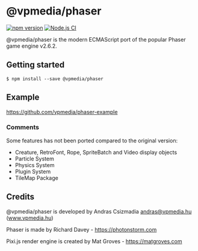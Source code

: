 # @vpmedia/phaser

[![npm version](https://badge.fury.io/js/@vpmedia%2Fphaser.svg?v=1.46.0)](https://badge.fury.io/js/@vpmedia%2Fphaser)
[![Node.js CI](https://github.com/vpmedia/phaser/actions/workflows/ci.yml/badge.svg)](https://github.com/vpmedia/phaser/actions/workflows/ci.yml)

@vpmedia/phaser is the modern ECMAScript port of the popular Phaser game engine v2.6.2.

## Getting started

    $ npm install --save @vpmedia/phaser

## Example

https://github.com/vpmedia/phaser-example

### Comments

Some features has not been ported compared to the original version:

- Creature, RetroFont, Rope, SpriteBatch and Video display objects
- Particle System
- Physics System
- Plugin System
- TileMap Package

## Credits

@vpmedia/phaser is developed by Andras Csizmadia <andras@vpmedia.hu> (www.vpmedia.hu)

Phaser is made by Richard Davey - https://photonstorm.com

Pixi.js render engine is created by Mat Groves - https://matgroves.com

